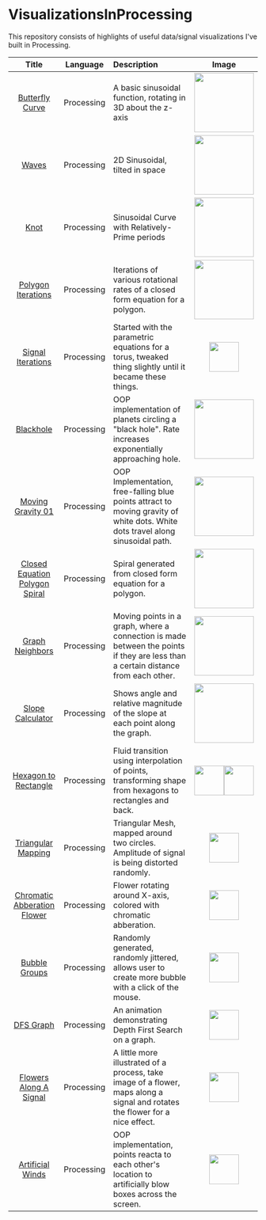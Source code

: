 # VisualizationsInProcessing

This repository consists of highlights of useful data/signal visualizations I've built in Processing.

| Title |Language| Description | Image |
|:-----:|:------:|:------------|:-----:|
|[Butterfly Curve](https://github.com/jbrdge/Visualizations/tree/master/Processing/butterflycurve/butterflycurve.pde)|Processing|A basic sinusoidal function, rotating in 3D about the z-axis|<img align="center" width="120" src="https://raw.githubusercontent.com/jbrdge/Visualizations/master/Processing/butterflycurve/ButterflyCurve-000005.png">|
|[Waves](https://github.com/jbrdge/Visualizations/tree/master/Processing/waves/waves.pde)|Processing|2D Sinusoidal, tilted in space|<img align="center" width="120" src="https://raw.githubusercontent.com/jbrdge/Visualizations/master/Processing/waves/waves-000035.png">|
|[Knot](https://github.com/jbrdge/Visualizations/tree/master/Processing/knot/knot.pde)|Processing|Sinusoidal Curve with Relatively-Prime periods|<img align="center" width="120" src="https://raw.githubusercontent.com/jbrdge/Visualizations/master/Processing/knot/Knot-000006.png">|
|[Polygon Iterations](https://github.com/jbrdge/Visualizations/tree/master/Processing/polygonIterations/polygonIterations.pde)|Processing|Iterations of various rotational rates of a closed form equation for a polygon.|<img align="center" width="120"  src="https://raw.githubusercontent.com/jbrdge/Visualizations/master/Processing/Processing/polygonIterations/polygonIterations-000077.png">|
|[Signal Iterations](https://github.com/jbrdge/Visualizations/tree/master/Processing/signalIterations/signalIterations.pde)|Processing|Started with the parametric equations for a torus, tweaked thing slightly until it became these things.|<img align="center" width="60" src="https://raw.githubusercontent.com/jbrdge/Visualizations/master/Processing/signalIterations/signalIterations-000004.png">|
|[Blackhole](https://github.com/jbrdge/Visualizations/tree/master/Processing/blackhole/blackhole.pde)|Processing|OOP implementation of planets circling a "black hole". Rate increases exponentially approaching hole.|<img align="center" width="120" src="https://raw.githubusercontent.com/jbrdge/Visualizations/master/Processing/blackhole/blackhole-000023.png">|
|[Moving Gravity 01](https://github.com/jbrdge/Visualizations/tree/master/Processing/movingGravity01/movingGravity01.pde)|Processing|OOP Implementation, free-falling blue points attract to moving gravity of white dots. White dots travel along sinusoidal path.|<img align="center" width="120" src="https://raw.githubusercontent.com/jbrdge/Visualizations/master/Processing/movingGravity01/movingGravity01-000192.png">|
|[Closed Equation Polygon Spiral](https://github.com/jbrdge/Visualizations/tree/master/Processing/closedPolygonSpiral/closedPolygonSpiral.pde)|Processing|Spiral generated from closed form equation for a polygon.|<img align="center" width="120" src="https://raw.githubusercontent.com/jbrdge/Visualizations/master/Processing/closedPolygonSpiral/closedPolygonSpiral-000020.png">|
|[Graph Neighbors](https://github.com/jbrdge/Visualizations/tree/master/Processing/graphNeighbors/graphNeighbors.pde)|Processing|Moving points in a graph, where a connection is made between the points if they are less than a certain distance from each other.|<img align="center" width="120" src="https://raw.githubusercontent.com/jbrdge/Visualizations/master/Processing/graphNeighbors/graphNeighbors-000007.png">|
|[Slope Calculator](https://github.com/jbrdge/Visualizations/tree/master/Processing/slopeCalculator/slopeCalculator.pde)|Processing|Shows angle and relative magnitude of the slope at each point along the graph.|<img align="center" width="120" src="https://raw.githubusercontent.com/jbrdge/Visualizations/master/Processing/slopeCalculator/slopeCalculator-000124.png">|
|[Hexagon to Rectangle](https://github.com/jbrdge/Visualizations/tree/master/Processing/hexToRect/hexToRect.pde)|Processing|Fluid transition using interpolation of points, transforming shape from hexagons to rectangles and back.|<img align="center" width="60" src="https://raw.githubusercontent.com/jbrdge/Visualizations/master/Processing/hexToRect/hexToRect-000016.png"><img align="center" width="60" src="https://raw.githubusercontent.com/jbrdge/Visualizations/master/Processing/Processing/hexToRect/hexToRect-000067.png">|
|[Triangular Mapping](https://github.com/jbrdge/Visualizations/tree/master/Processing/triangularMapping/triangularMapping.pde)|Processing|Triangular Mesh, mapped around two circles. Amplitude of signal is being distorted randomly.|<img align="center" width="60" src="https://raw.githubusercontent.com/jbrdge/Visualizations/master/Processing/triangularMapping/triangularMapping-000102.png">|
|[Chromatic Abberation Flower](https://github.com/jbrdge/Visualizations/tree/master/Processing/chromaticAbberationFlower/chromaticAbberationFlower.pde)|Processing|Flower rotating around X-axis, colored with chromatic abberation.|<img align="center" width="60" src="https://raw.githubusercontent.com/jbrdge/Visualizations/master/Processing/chromaticAbberationFlower/chromaticAbberationFlower-000058.png">|
|[Bubble Groups](https://github.com/jbrdge/Visualizations/tree/master/Processing/bubbleGroups/bubbleGroups.pde)|Processing|Randomly generated, randomly jittered, allows user to create more bubble with a click of the mouse.|<img align="center" width="60" src="https://raw.githubusercontent.com/jbrdge/Visualizations/master/Processing/bubbleGroups/bubbleGroups-000200.png">|
|[DFS Graph](https://github.com/jbrdge/Visualizations/tree/master/Processing/dfsGraph/dfsGraph.pde)|Processing|An animation demonstrating Depth First Search on a graph.|<img align="center" width="60" src="https://raw.githubusercontent.com/jbrdge/Visualizations/master/Processing/dfsGraph-000159.png">|
|[Flowers Along A Signal](https://github.com/jbrdge/Visualizations/tree/master/Processing/flowerAlongASignal/flowerAlongASignal.pde)|Processing|A little more illustrated of a process, take image of a flower, maps along a signal and rotates the flower for a nice effect.|<img align="center" width="60" src="https://raw.githubusercontent.com/jbrdge/Visualizations/master/Processing/flowerAlongASignal/flowerAlongASignal-000022.png">|
|[Artificial Winds](https://github.com/jbrdge/Visualizations/tree/master/Processing/artificialWinds/artificialWinds.pde)|Processing|OOP implementation, points reacta to each other's location to artificially blow boxes across the screen.|<img align="center" width="60" src="https://raw.githubusercontent.com/jbrdge/Visualizations/master/Processing/artificialWinds/artificialWinds-000182.png">|